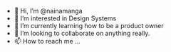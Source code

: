- 👋 Hi, I’m @nainamanga
- 👀 I’m interested in Design Systems
- 🌱 I’m currently learning how to be a product owner 
- 💞️ I’m looking to collaborate on anything really. 
- 📫 How to reach me ...

<!---
nainamanga/nainamanga is a ✨ special ✨ repository because its `README.md` (this file) appears on your GitHub profile.
You can click the Preview link to take a look at your changes.
--->

